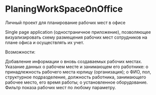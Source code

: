 # PlaningWorkSpaceOnOffice
Личный проект для планирование рабочих мест в офисе

Single page application (одностраничное приложение), позволяющее визуализировать схему размещения рабочих мест сотрудников на плане офиса и осуществлять их учет.

Возможности:

Добавление информации о вновь создаваемых рабочих местах.
Указание данных о рабочем месте и занимающем его работнике: o принадлежность рабочего места юрлицу (организация); o ФИО, пол, структурное подразделение, должность работника, занимающего рабочее место, его время работы; o установленное оборудование.
Фильтр показа рабочих мест по любому параметру.
